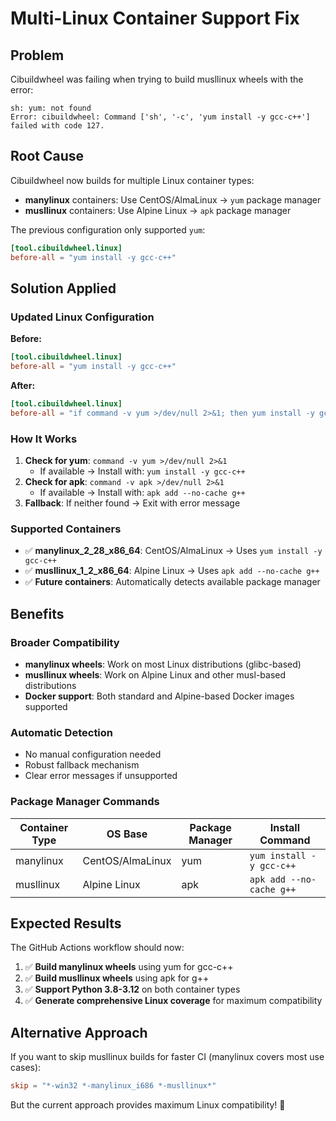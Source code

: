 # Multi-Linux Container Support Fix

## Problem
Cibuildwheel was failing when trying to build musllinux wheels with the error:
```
sh: yum: not found
Error: cibuildwheel: Command ['sh', '-c', 'yum install -y gcc-c++'] failed with code 127.
```

## Root Cause
Cibuildwheel now builds for multiple Linux container types:
- **manylinux** containers: Use CentOS/AlmaLinux → `yum` package manager
- **musllinux** containers: Use Alpine Linux → `apk` package manager

The previous configuration only supported `yum`:
```toml
[tool.cibuildwheel.linux]
before-all = "yum install -y gcc-c++"
```

## Solution Applied

### Updated Linux Configuration
**Before:**
```toml
[tool.cibuildwheel.linux]
before-all = "yum install -y gcc-c++"
```

**After:**
```toml
[tool.cibuildwheel.linux]
before-all = "if command -v yum >/dev/null 2>&1; then yum install -y gcc-c++; elif command -v apk >/dev/null 2>&1; then apk add --no-cache g++; else echo 'No supported package manager found'; exit 1; fi"
```

### How It Works
1. **Check for yum**: `command -v yum >/dev/null 2>&1`
   - If available → Install with: `yum install -y gcc-c++`
2. **Check for apk**: `command -v apk >/dev/null 2>&1` 
   - If available → Install with: `apk add --no-cache g++`
3. **Fallback**: If neither found → Exit with error message

### Supported Containers
- ✅ **manylinux_2_28_x86_64**: CentOS/AlmaLinux → Uses `yum install -y gcc-c++`
- ✅ **musllinux_1_2_x86_64**: Alpine Linux → Uses `apk add --no-cache g++`
- ✅ **Future containers**: Automatically detects available package manager

## Benefits

### Broader Compatibility
- **manylinux wheels**: Work on most Linux distributions (glibc-based)
- **musllinux wheels**: Work on Alpine Linux and other musl-based distributions
- **Docker support**: Both standard and Alpine-based Docker images supported

### Automatic Detection
- No manual configuration needed
- Robust fallback mechanism
- Clear error messages if unsupported

### Package Manager Commands
| Container Type | OS Base | Package Manager | Install Command |
|---------------|---------|-----------------|-----------------|
| manylinux | CentOS/AlmaLinux | yum | `yum install -y gcc-c++` |
| musllinux | Alpine Linux | apk | `apk add --no-cache g++` |

## Expected Results

The GitHub Actions workflow should now:
1. ✅ **Build manylinux wheels** using yum for gcc-c++
2. ✅ **Build musllinux wheels** using apk for g++
3. ✅ **Support Python 3.8-3.12** on both container types
4. ✅ **Generate comprehensive Linux coverage** for maximum compatibility

## Alternative Approach
If you want to skip musllinux builds for faster CI (manylinux covers most use cases):
```toml
skip = "*-win32 *-manylinux_i686 *-musllinux*"
```

But the current approach provides maximum Linux compatibility! 🐧
